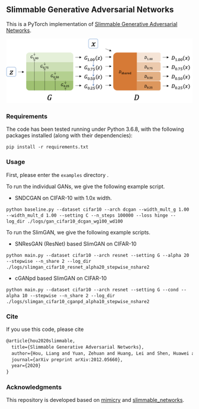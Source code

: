 ## Slimmable Generative Adversarial Networks

This is a PyTorch implementation of [Slimmable Generative Adversarial Networks](https://arxiv.org/abs/2012.05660).

![SlimGAN](./pictures/SlimGAN_model.png)

### Requirements

The code has been tested running under Python 3.6.8, with the following packages installed (along with their dependencies):

```shell
pip install -r requirements.txt
```



### Usage

First, please enter the `examples` directory .

To run the individual GANs, we give the following example script.

- SNDCGAN on CIFAR-10 with 1.0x width.

```shell
python baseline.py --dataset cifar10 --arch dcgan --width_mult_g 1.00 --width_mult_d 1.00 --setting C --n_steps 100000 --loss hinge --log_dir ./logs/gan_cifar10_dcgan_wg100_wd100
```

To run the SlimGAN, we give the following example scripts.

- SNResGAN (ResNet) based SlimGAN on CIFAR-10

```shell
python main.py --dataset cifar10 --arch resnet --setting G --alpha 20 --stepwise --n_share 2 --log_dir ./logs/slimgan_cifar10_resnet_alpha20_stepwise_nshare2
```

- cGANpd based SlimGAN on CIFAR-10

```shell
python main.py --dataset cifar10 --arch resnet --setting G --cond --alpha 10 --stepwise --n_share 2 --log_dir ./logs/slimgan_cifar10_cganpd_alpha10_stepwise_nshare2
```



### Cite

If you use this code, please cite

```latex
@article{hou2020slimmable,
  title={Slimmable Generative Adversarial Networks},
  author={Hou, Liang and Yuan, Zehuan and Huang, Lei and Shen, Huawei and Cheng, Xueqi and Wang, Changhu},
  journal={arXiv preprint arXiv:2012.05660},
  year={2020}
}
```



### Acknowledgments

This repository is developed based on [mimicry](https://github.com/kwotsin/mimicry) and [slimmable_networks](https://github.com/JiahuiYu/slimmable_networks).
